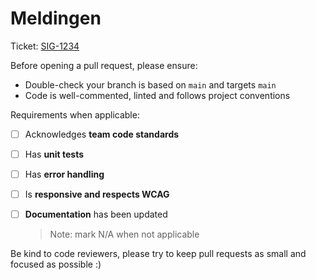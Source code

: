 # Meldingen

Ticket: [SIG-1234](https://gemeente-amsterdam.atlassian.net/browse/SIG-1234)

Before opening a pull request, please ensure:

- Double-check your branch is based on `main` and targets `main`
- Code is well-commented, linted and follows project conventions

Requirements when applicable:

- [ ] Acknowledges **team code standards**
- [ ] Has **unit tests**
- [ ] Has **error handling**
- [ ] Is **responsive and respects WCAG**
- [ ] **Documentation** has been updated

  > Note: mark N/A when not applicable

Be kind to code reviewers, please try to keep pull requests as small and focused as possible :)
